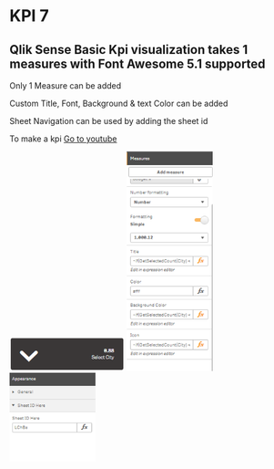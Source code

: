 # KPI 7
## Qlik Sense Basic Kpi visualization takes 1 measures with Font Awesome 5.1 supported
<p>Only 1 Measure can be added</p>
<p>Custom Title, Font, Background & text Color can be added</p>
<p>Sheet Navigation can be used by adding the sheet id</p>
<p>To make a kpi <a target="_blank" href="https://www.youtube.com/playlist?list=PLYjPUKwx_Zbf6ct3AH510CVvq14caZxYi">Go to youtube</a></p>
<img src="./kpi_7.PNG" style="width:40%">
<img src="./kpi_7_prop1.PNG" style="width:30%">
<img src="./kpi_7_prop2.PNG" style="width:30%">
